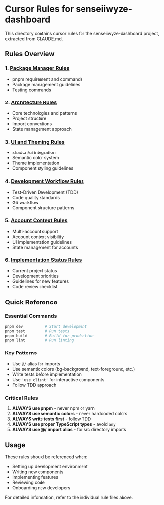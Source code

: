 # Cursor Rules for senseiiwyze-dashboard

This directory contains cursor rules for the senseiiwyze-dashboard project, extracted from CLAUDE.md.

## Rules Overview

### 1. [Package Manager Rules](./01-package-manager.md)
- pnpm requirement and commands
- Package management guidelines
- Testing commands

### 2. [Architecture Rules](./02-architecture.md)
- Core technologies and patterns
- Project structure
- Import conventions
- State management approach

### 3. [UI and Theming Rules](./03-ui-theming.md)
- shadcn/ui integration
- Semantic color system
- Theme implementation
- Component styling guidelines

### 4. [Development Workflow Rules](./04-development-workflow.md)
- Test-Driven Development (TDD)
- Code quality standards
- Git workflow
- Component structure patterns

### 5. [Account Context Rules](./05-account-context.md)
- Multi-account support
- Account context visibility
- UI implementation guidelines
- State management for accounts

### 6. [Implementation Status Rules](./06-implementation-status.md)
- Current project status
- Development priorities
- Guidelines for new features
- Code review checklist

## Quick Reference

### Essential Commands
```bash
pnpm dev          # Start development
pnpm test         # Run tests
pnpm build        # Build for production
pnpm lint         # Run linting
```

### Key Patterns
- Use `@/` alias for imports
- Use semantic colors (bg-background, text-foreground, etc.)
- Write tests before implementation
- Use `'use client'` for interactive components
- Follow TDD approach

### Critical Rules
1. **ALWAYS use pnpm** - never npm or yarn
2. **ALWAYS use semantic colors** - never hardcoded colors
3. **ALWAYS write tests first** - follow TDD
4. **ALWAYS use proper TypeScript types** - avoid `any`
5. **ALWAYS use @/ import alias** - for src directory imports

## Usage

These rules should be referenced when:
- Setting up development environment
- Writing new components
- Implementing features
- Reviewing code
- Onboarding new developers

For detailed information, refer to the individual rule files above. 